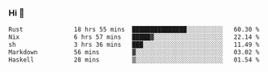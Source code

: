 ### Hi 👋

<!--START_SECTION:waka-->

```txt
Rust              18 hrs 55 mins  ███████████████░░░░░░░░░░   60.30 %
Nix               6 hrs 57 mins   █████▓░░░░░░░░░░░░░░░░░░░   22.14 %
sh                3 hrs 36 mins   ███░░░░░░░░░░░░░░░░░░░░░░   11.49 %
Markdown          56 mins         ▓░░░░░░░░░░░░░░░░░░░░░░░░   03.02 %
Haskell           28 mins         ▒░░░░░░░░░░░░░░░░░░░░░░░░   01.54 %
```

<!--END_SECTION:waka-->
